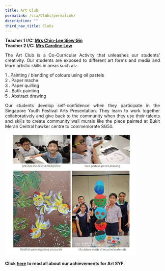 ```yaml
---
title: Art Club
permalink: /cca/Clubs/permalink/
description: ""
third_nav_title: Clubs
---
```

**Teacher 1 I/C:**&nbsp;**[Mrs Chin-Lee Siew Gin](mailto:chin-lee_siew_gin@schools.gov.sg)** <br>
**Teacher 2 I/C:**&nbsp;**[Mrs Caroline Low](mailto:low_kwee_choo_caroline@schools.gov.sg)**

<p align="justify">The Art Club is a Co-Curricular Activity that unleashes our students’ creativity. Our students are exposed to different art forms and media and learn artistic skills in areas such as:  </p>
  
1 \.  Painting / blending of colours using oil pastels<br>
2 \.  Paper mache<br>
3 \.  Paper quilling<br>
4 \.  Batik painting<br>
5 \.  Abstract drawing

<p align="justify">Our students develop self-confidence when they participate in the Singapore Youth Festival Arts Presentation. They learn to work together collaboratively and give back to the community when they use their talents and skills to create community wall murals like the piece painted at Bukit Merah Central hawker centre to commemorate SG50.</p>

<img src="/images/photo1668930611.jpeg" style="width:85%">

**Click [here](https://www.ganengsengpri.moe.edu.sg/news-at-gesps/permalink/) to read all about our achievements for Art SYF.**